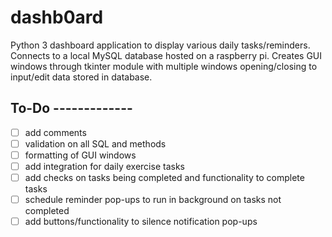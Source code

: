 # dashb0ard

Python 3 dashboard application to display various daily tasks/reminders. Connects to a local MySQL database hosted on a raspberry pi. Creates GUI windows through tkinter module with multiple windows opening/closing to input/edit data stored in database. 


## To-Do -------------
- [ ] add comments
- [ ] validation on all SQL and methods
- [ ] formatting of GUI windows 
- [ ] add integration for daily exercise tasks
- [ ] add checks on tasks being completed and functionality to complete tasks
- [ ] schedule reminder pop-ups to run in background on tasks not completed
- [ ] add buttons/functionality to silence notification pop-ups